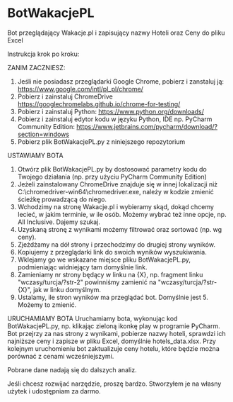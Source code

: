 # BotWakacjePL
Bot przeglądający Wakacje.pl i zapisujący nazwy Hoteli oraz Ceny do pliku Excel

Instrukcja krok po kroku:

ZANIM ZACZNIESZ:
1. Jeśli nie posiadasz przeglądarki Google Chrome, pobierz i zanstaluj ją: https://www.google.com/intl/pl_pl/chrome/
2. Pobierz i zainstaluj ChromeDrive https://googlechromelabs.github.io/chrome-for-testing/
4. Pobierz i zainstaluj Python: https://www.python.org/downloads/
5. Pobierz i zainstaluj edytor kodu w języku Python, IDE np. PyCharm Community Edition: https://www.jetbrains.com/pycharm/download/?section=windows
6. Pobierz plik BotWakacjePL.py z niniejszego repozytorium

USTAWIAMY BOTA
1. Otwórz plik BotWakacjePL.py by dostosować parametry kodu do Twojego działania (np. przy użyciu PyCharm Community Edition)
2. Jeżeli zainstalowany ChromeDrive znajduje się w innej lokalizacji niż C:\chromedriver-win64\chromedriver.exe, należy w kodzie zmienić ścieżkę prowadzącą do niego.
3. Wchodzimy na stronę Wakacje.pl i wybieramy skąd, dokąd chcemy lecieć, w jakim terminie, w ile osób. Możemy wybrać też inne opcje, np. All Inclusive. Dajemy szukaj.
4. Uzyskaną stronę z wynikami możemy filtrować oraz sortować (np. wg ceny).
5. Zjeżdżamy na dół strony i przechodzimy do drugiej strony wyników.
6. Kopiujemy z przeglądarki link do swoich wyników wyszukiwania.
7. Wklejamy go we wskazane miejsce pliku BotWakacjePL.py, podmieniając widniejący tam domyślnie link.
8. Zamieniamy nr strony będący w linku na {X}, np. fragment linku "wczasy/turcja/?str-2" powinniśmy zamienić na "wczasy/turcja/?str-{X}", jak w linku domyślnym.
9. Ustalamy, ile stron wyników ma przeglądać bot. Domyślnie jest 5. Możemy to zmienić.

URUCHAMIAMY BOTA
Uruchamiamy bota, wykonując kod BotWakacjePL.py, np. klikając zieloną ikonkę play w programie PyCharm. 
Bot przejrzy za nas strony z wynikami, pobierze nazwy hoteli, sprawdzi ich najniższe ceny i zapisze w pliku Excel, domyślnie hotels_data.xlsx.
Przy kolejnym uruchomieniu bot zaktualizuje ceny hotelu, które będzie można porównać z cenami wcześniejszymi.

Pobrane dane nadają się do dalszych analiz.

Jeśli chcesz rozwijać narzędzie, proszę bardzo. 
Stworzyłem je na własny użytek i udostępniam za darmo.
